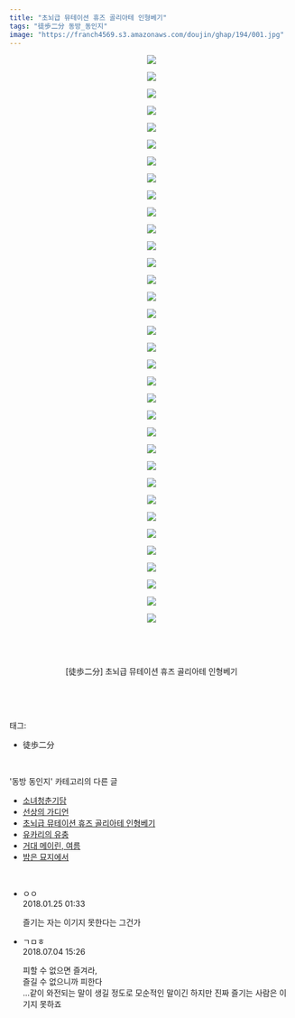 ```yaml
---
title: "초뇌급 뮤테이션 휴즈 골리아테 인형베기"
tags: "徒歩二分 동방_동인지"
image: "https://franch4569.s3.amazonaws.com/doujin/ghap/194/001.jpg"
---
```

<div class="article">
<p style="text-align: center; clear: none; float: none;"><img src="{{ site.imgserver2 }}/ghap/194/001.jpg"/></p>
<p style="text-align: center; clear: none; float: none;"><img src="{{ site.imgserver2 }}/ghap/194/002.jpg"/></p>
<p style="text-align: center; clear: none; float: none;"><img src="{{ site.imgserver2 }}/ghap/194/003.jpg"/></p>
<p style="text-align: center; clear: none; float: none;"><img src="{{ site.imgserver2 }}/ghap/194/004.jpg"/></p>
<p style="text-align: center; clear: none; float: none;"><img src="{{ site.imgserver2 }}/ghap/194/005.jpg"/></p>
<p style="text-align: center; clear: none; float: none;"><img src="{{ site.imgserver2 }}/ghap/194/006.jpg"/></p>
<p style="text-align: center; clear: none; float: none;"><img src="{{ site.imgserver2 }}/ghap/194/007.jpg"/></p>
<p style="text-align: center; clear: none; float: none;"><img src="{{ site.imgserver2 }}/ghap/194/008.jpg"/></p>
<p style="text-align: center; clear: none; float: none;"><img src="{{ site.imgserver2 }}/ghap/194/009.jpg"/></p>
<p style="text-align: center; clear: none; float: none;"><img src="{{ site.imgserver2 }}/ghap/194/010.jpg"/></p>
<p style="text-align: center; clear: none; float: none;"><img src="{{ site.imgserver2 }}/ghap/194/011.jpg"/></p>
<p style="text-align: center; clear: none; float: none;"><img src="{{ site.imgserver2 }}/ghap/194/012.jpg"/></p>
<p style="text-align: center; clear: none; float: none;"><img src="{{ site.imgserver2 }}/ghap/194/013.jpg"/></p>
<p style="text-align: center; clear: none; float: none;"><img src="{{ site.imgserver2 }}/ghap/194/014.jpg"/></p>
<p style="text-align: center; clear: none; float: none;"><img src="{{ site.imgserver2 }}/ghap/194/015.jpg"/></p>
<p style="text-align: center; clear: none; float: none;"><img src="{{ site.imgserver2 }}/ghap/194/016.jpg"/></p>
<p style="text-align: center; clear: none; float: none;"><img src="{{ site.imgserver2 }}/ghap/194/017.jpg"/></p>
<p style="text-align: center; clear: none; float: none;"><img src="{{ site.imgserver2 }}/ghap/194/018.jpg"/></p>
<p style="text-align: center; clear: none; float: none;"><img src="{{ site.imgserver2 }}/ghap/194/019.jpg"/></p>
<p style="text-align: center; clear: none; float: none;"><img src="{{ site.imgserver2 }}/ghap/194/020.jpg"/></p>
<p style="text-align: center; clear: none; float: none;"><img src="{{ site.imgserver2 }}/ghap/194/021.jpg"/></p>
<p style="text-align: center; clear: none; float: none;"><img src="{{ site.imgserver2 }}/ghap/194/022.jpg"/></p>
<p style="text-align: center; clear: none; float: none;"><img src="{{ site.imgserver2 }}/ghap/194/023.jpg"/></p>
<p style="text-align: center; clear: none; float: none;"><img src="{{ site.imgserver2 }}/ghap/194/024.jpg"/></p>
<p style="text-align: center; clear: none; float: none;"><img src="{{ site.imgserver2 }}/ghap/194/025.jpg"/></p>
<p style="text-align: center; clear: none; float: none;"><img src="{{ site.imgserver2 }}/ghap/194/026.jpg"/></p>
<p style="text-align: center; clear: none; float: none;"><img src="{{ site.imgserver2 }}/ghap/194/027.jpg"/></p>
<p style="text-align: center; clear: none; float: none;"><img src="{{ site.imgserver2 }}/ghap/194/028.jpg"/></p>
<p style="text-align: center; clear: none; float: none;"><img src="{{ site.imgserver2 }}/ghap/194/029.jpg"/></p>
<p style="text-align: center; clear: none; float: none;"><img src="{{ site.imgserver2 }}/ghap/194/030.jpg"/></p>
<p style="text-align: center; clear: none; float: none;"><img src="{{ site.imgserver2 }}/ghap/194/031.jpg"/></p>
<p style="text-align: center; clear: none; float: none;"><img src="{{ site.imgserver2 }}/ghap/194/032.jpg"/></p>
<p style="text-align: center; clear: none; float: none;"><img src="{{ site.imgserver2 }}/ghap/194/033.jpg"/></p>
<p style="text-align: center; clear: none; float: none;"><img src="{{ site.imgserver2 }}/ghap/194/034.jpg"/></p>
<p style="text-align: center; clear: none; float: none;"><br/></p>
<p style="text-align: center; clear: none; float: none;"><br/></p>
<p style="text-align: center; clear: none; float: none;">[徒歩二分] 초뇌급 뮤테이션 휴즈 골리아테 인형베기</p>
<p><br/></p>
</div><br/>
<div class="tagTrail">
<p>태그: </p>
<ul>
<li>徒歩二分</li>
</ul>
</div><br/>
<div class="another">
<p>'동방 동인지' 카테고리의 다른 글</p>
<ul>
<li><a href="/ghap_197">소녀청춘기담</a></li>
<li><a href="/ghap_195">선상의 가디언</a></li>
<li><a href="/ghap_194">초뇌급 뮤테이션 휴즈 골리아테 인형베기</a></li>
<li><a href="/ghap_193">유카리의 유충</a></li>
<li><a href="/ghap_192">거대 메이린, 여름</a></li>
<li><a href="/ghap_191">밤은 묘지에서</a></li>
</ul>
</div><br/>
<div class="cb_module cb_fluid">
<div class="cb_wrt cb_profile">
<div class="comment">
<ul>
<li class="cb_thumb_off" id="comment15182300">
<div class="cb_comment_area">
<div class="cb_info_area">
<div class="cb_section">
<span class="cb_nick_name">ㅇㅇ</span>
</div>
<div class="cb_section">
<span class="cb_date">2018.01.25 01:33 </span>
</div>
</div>
<div class="cb_dsc_comment">
<p class="cb_dsc">
											즐기는 자는 이기지 못한다는 그건가
										</p>
</div>
</div></li>
<li class="cb_thumb_off" id="comment15280572">
<div class="cb_comment_area">
<div class="cb_info_area">
<div class="cb_section">
<span class="cb_nick_name">ㄱㅁㅎ</span>
</div>
<div class="cb_section">
<span class="cb_date">2018.07.04 15:26 </span>
</div>
</div>
<div class="cb_dsc_comment">
<p class="cb_dsc">
											피할 수 없으면 즐겨라,<br/>
즐길 수 없으니까 피한다<br/>
...같이 와전되는 말이 생길 정도로 모순적인 말이긴 하지만 진짜 즐기는 사람은 이기지 못하죠
										</p>
</div>
</div></li>
</ul>
</div>
</div><!-- commentList close -->
</div><br/>
